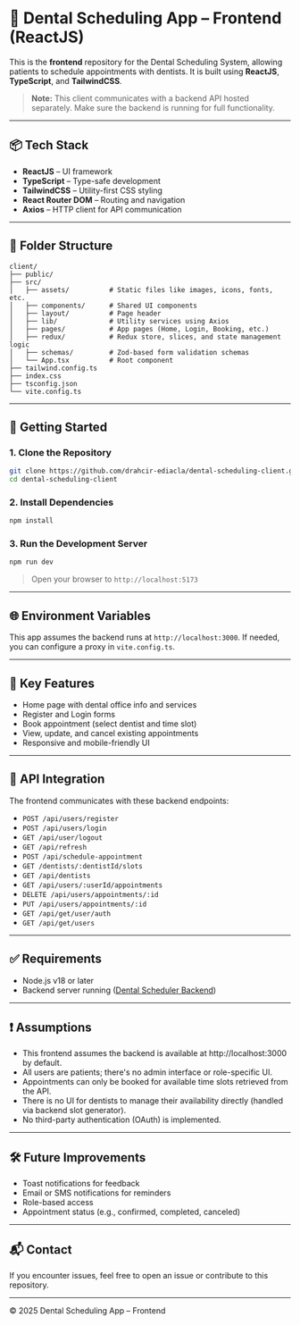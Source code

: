 # 🦷 Dental Scheduling App – Frontend (ReactJS)

This is the **frontend** repository for the Dental Scheduling System, allowing patients to schedule appointments with dentists. It is built using **ReactJS**, **TypeScript**, and **TailwindCSS**.

> **Note:** This client communicates with a backend API hosted separately. Make sure the backend is running for full functionality.

---

## 📦 Tech Stack

* **ReactJS** – UI framework
* **TypeScript** – Type-safe development
* **TailwindCSS** – Utility-first CSS styling
* **React Router DOM** – Routing and navigation
* **Axios** – HTTP client for API communication

---

## 📁 Folder Structure

```
client/
├── public/
├── src/
│   ├── assets/          # Static files like images, icons, fonts, etc.
│   ├── components/      # Shared UI components
│   ├── layout/          # Page header
│   ├── lib/             # Utility services using Axios
│   ├── pages/           # App pages (Home, Login, Booking, etc.)
│   ├── redux/           # Redux store, slices, and state management logic
│   ├── schemas/         # Zod-based form validation schemas
│   └── App.tsx          # Root component
├── tailwind.config.ts
├── index.css
├── tsconfig.json
└── vite.config.ts
```

---

## 🚀 Getting Started

### 1. Clone the Repository

```bash
git clone https://github.com/drahcir-ediacla/dental-scheduling-client.git
cd dental-scheduling-client
```

### 2. Install Dependencies

```bash
npm install
```

### 3. Run the Development Server

```bash
npm run dev
```

> Open your browser to `http://localhost:5173`

---

## 🌐 Environment Variables

This app assumes the backend runs at `http://localhost:3000`.
If needed, you can configure a proxy in `vite.config.ts`.

---

## 📌 Key Features

* Home page with dental office info and services
* Register and Login forms
* Book appointment (select dentist and time slot)
* View, update, and cancel existing appointments
* Responsive and mobile-friendly UI

---

## 🔗 API Integration

The frontend communicates with these backend endpoints:

* `POST /api/users/register`
* `POST /api/users/login`
* `GET /api/user/logout`
* `GET /api/refresh`
* `POST /api/schedule-appointment`
* `GET /dentists/:dentistId/slots`
* `GET /api/dentists`
* `GET /api/users/:userId/appointments`
* `DELETE /api/users/appointments/:id`
* `PUT /api/users/appointments/:id`
* `GET /api/get/user/auth`
* `GET /api/get/users`

---

## ✅ Requirements

* Node.js v18 or later
* Backend server running ([Dental Scheduler Backend](https://github.com/drahcir-ediacla/dental-scheduling-server))

---

## ❗ Assumptions

* This frontend assumes the backend is available at http://localhost:3000 by default.
* All users are patients; there's no admin interface or role-specific UI.
* Appointments can only be booked for available time slots retrieved from the API.
* There is no UI for dentists to manage their availability directly (handled via backend slot generator).
* No third-party authentication (OAuth) is implemented.

---

## 🛠 Future Improvements

* Toast notifications for feedback
* Email or SMS notifications for reminders
* Role-based access
* Appointment status (e.g., confirmed, completed, canceled)

---

## 📬 Contact

If you encounter issues, feel free to open an issue or contribute to this repository.

---

© 2025 Dental Scheduling App – Frontend
